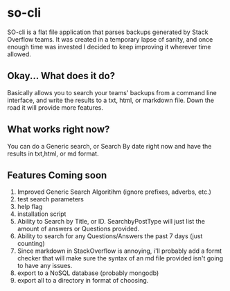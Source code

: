 # so-cli

SO-cli is a flat file application that parses backups generated by Stack Overflow teams. It was created in a temporary lapse of sanity, and once enough time was invested I decided to keep improving it wherever time allowed.

## Okay... What does it do?

Basically allows you to search your teams' backups from a command line interface, and write the results to a txt, html, or markdown file. Down the road it will provide more features.

## What works right now?

You can do a Generic search, or Search By date right now and have the results in txt,html, or md format.

## Features Coming soon
1. Improved Generic Search Algoritihm (ignore prefixes, adverbs, etc.)
2. test search parameters
3. help flag
4. installation script
5. Ability to Search by Title, or ID. SearchbyPostType will just list the amount of answers or Questions provided.
6. Ability to search for any Questions/Answers the past 7 days (just counting)
7. Since markdown in StackOverflow is annoying, i'll probably add a formt checker that will make sure the syntax of an md file provided isn't going to have any issues.
8. export to a NoSQL database (probably mongodb)
9. export all to a directory in format of choosing.